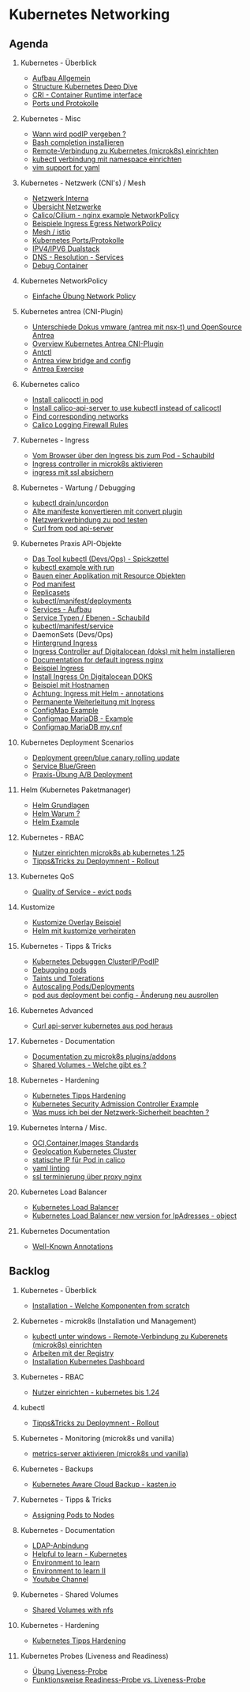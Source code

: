 # Kubernetes Networking 

## Agenda 

  1. Kubernetes - Überblick
     * [Aufbau Allgemein](/kubernetes/architecture.md)
     * [Structure Kubernetes Deep Dive](https://github.com/jmetzger/training-kubernetes-advanced/assets/1933318/1ca0d174-f354-43b2-81cc-67af8498b56c)
     * [CRI - Container Runtime interface](/kubernetes/internals/cri.md)
     * [Ports und Protokolle](https://kubernetes.io/docs/reference/networking/ports-and-protocols/)
     
  1. Kubernetes - Misc 
     * [Wann wird podIP vergeben ?](kubectl/run-with-example.md)
     * [Bash completion installieren](kubectl/bash-completion.md)
     * [Remote-Verbindung zu Kubernetes (microk8s) einrichten](microk8s/connect-from-remote.md)
     * [kubectl verbindung mit namespace einrichten](kubectl/kubectl-einrichten.md)
     * [vim support for yaml](vim/vim-yaml.md)
     
  1. Kubernetes - Netzwerk (CNI's) / Mesh
     * [Netzwerk Interna](/kubernetes-networks/networking-internal-overview.md)
     * [Übersicht Netzwerke](/kubernetes-networks/overview.md) 
     * [Calico/Cilium - nginx example NetworkPolicy](/kubernetes-network/callico/00-simple-example.md)
     * [Beispiele Ingress Egress NetworkPolicy](kubernetes-networks/examples-ingress-egress.md)
     * [Mesh / istio](sammlung-istio.md)  
     * [Kubernetes Ports/Protokolle](https://kubernetes.io/docs/reference/networking/ports-and-protocols/)
     * [IPV4/IPV6 Dualstack](https://kubernetes.io/docs/concepts/services-networking/dual-stack/)
     * [DNS - Resolution - Services](kubernetes-networks/dns-resolution-services.md)
     * [Debug Container](kubernetes-networks/debug-container.md)

  1. Kubernetes NetworkPolicy
     * [Einfache Übung Network Policy](kubernetes-networkpolicy/00-simple-exercises-group.md)
 
  1. Kubernetes antrea (CNI-Plugin)
     * [Unterschiede Dokus vmware (antrea mit nsx-t) und OpenSource Antrea](kubernetes-networks/antrea/00_documentation-open-source-vs-vmware.md)
     * [Overview Kubernetes Antrea CNI-Plugin](kubernetes-networks/antrea/01_overview.md)
     * [Antctl](kubernetes-networks/antrea/10_antctl.md)
     * [Antrea view bridge and config](kubernetes-networks/antrea/20-view-bridge-and-config.md)
     * [Antrea Exercise](kubernetes-networks/antrea/99_exercise.md)
  
  1. Kubernetes calico
     * [Install calicoctl in pod](/kubernetes-networks/calicoctl-installation.md)
     * [Install calico-api-server to use kubectl instead of calicoctl](kubernetes-networks/calico/install-calico-api-server.md)
     * [Find corresponding networks](kubernetes-networks/calico/find-corresponding-interfaces.md)
     * [Calico Logging Firewall Rules](kubernetes-networks/calico/logging-policy.md)

  1. Kubernetes - Ingress
     * [Vom Browser über den Ingress bis zum Pod - Schaubild](/kubernetes/ingress/schaubild.md)
     * [Ingress controller in microk8s aktivieren](microk8s/ingress.md) 
     * [ingress mit ssl absichern](/kubernetes-security/ingress-ssl.md)

  1. Kubernetes - Wartung / Debugging 
     * [kubectl drain/uncordon](/kubectl/uncordon-drain.md)
     * [Alte manifeste konvertieren mit convert plugin](/kubectl/convert-plugin.md)
     * [Netzwerkverbindung zu pod testen](/tipps-tricks/verbindung-zu-pod-testen.md)
     * [Curl from pod api-server](/kubernetes-advanced/curl-api-server.md)

  1. Kubernetes Praxis API-Objekte 
     * [Das Tool kubectl (Devs/Ops) - Spickzettel](/kubectl/spickzettel.md)
     * [kubectl example with run](/kubectl/run-with-example.md)
     * [Bauen einer Applikation mit Resource Objekten](bauen-einer-webanwendung.md)
     * [Pod manifest](kubectl-examples/01-pod-nginx.md)
     * [Replicasets](kubectl-examples/01a-replicaset-nginx.md)
     * [kubectl/manifest/deployments](/kubectl-examples/03-nginx-deployment.md)
     * [Services - Aufbau](/kubernetes/services-aufbau.md)
     * [Service Typen / Ebenen - Schaubild](service-ebenen.md)
     * [kubectl/manifest/service](/kubectl-examples/03b-service.md)
     * DaemonSets (Devs/Ops)
     * [Hintergrund Ingress](/kubernetes/ingress.md) 
     * [Ingress Controller auf Digitalocean (doks) mit helm installieren](/digitalocean/ingress-auf-digitalocean-mit-helm.md)
     * [Documentation for default ingress nginx](https://kubernetes.github.io/ingress-nginx/user-guide/nginx-configuration/configmap/)
     * [Beispiel Ingress](/kubectl-examples/04-ingress-nginx.md)
     * [Install Ingress On Digitalocean DOKS](/digitalocean/install-ingress-helm.md)
     * [Beispiel mit Hostnamen](/kubectl-examples/04-ingress-nginx-with-hostnames.md)
     * [Achtung: Ingress mit Helm - annotations](/ingress-mit-helm-class-achtung.md)
     * [Permanente Weiterleitung mit Ingress](/kubectl-examples/05-ingress-permanent-redirect.md)
     * [ConfigMap Example](/kubectl-examples/06-configmap.md)
     * [Configmap MariaDB - Example](kubectl-examples/06a-configmap-mariadb.md)
     * [Configmap MariaDB my.cnf](kubectl-examples/06b-mariadb-configmap-configfile.md)     
  
  1. Kubernetes Deployment Scenarios 
     * [Deployment green/blue,canary,rolling update](/kubernetes/deployment-strategies-en.md)
     * [Service Blue/Green](/kubectl-examples/03c-service-blue-green-nginx.md)
     * [Praxis-Übung A/B Deployment](/kubectl-examples/08-ab-deployment.md)   
     
  1. Helm (Kubernetes Paketmanager) 
     * [Helm Grundlagen](/helm/grundlagen.md)
     * [Helm Warum ?](/helm/warum.md)
     * [Helm Example](/helm/example.md)

  1. Kubernetes - RBAC 
     * [Nutzer einrichten microk8s ab kubernetes 1.25](/kubernetes/rbac-create-user-kubernetes-1-25.md)
     * [Tipps&Tricks zu Deploymnent - Rollout](/kubectl/rollout.md) 

  1. Kubernetes QoS 
     * [Quality of Service - evict pods](kubernetes/qos-class.md)

  1. Kustomize 
     * [Kustomize Overlay Beispiel](/kustomize/02-overlay-example.md)
     * [Helm mit kustomize verheiraten](/kustomize/helm-kustomize-options.md)

  1. Kubernetes - Tipps & Tricks 
     * [Kubernetes Debuggen ClusterIP/PodIP](/tipps-tricks/cluster-ip-debug.md)
     * [Debugging pods](tipps-tricks/debugging-pods.md)
     * [Taints und Tolerations](kubernetes/taints-tolerations.md)
     * [Autoscaling Pods/Deployments](/kubernetes/autoscaling.md)
     * [pod aus deployment bei config - Änderung neu ausrollen](https://github.com/stakater/Reloader)

  1. Kubernetes Advanced 
     * [Curl api-server kubernetes aus pod heraus](kubernetes-advanced/curl-api-server.md)

  1. Kubernetes - Documentation 
     * [Documentation zu microk8s plugins/addons](https://microk8s.io/docs/addons)  
     * [Shared Volumes - Welche gibt es ?](https://kubernetes.io/docs/concepts/storage/volumes/)

  1. Kubernetes - Hardening 
     * [Kubernetes Tipps Hardening](kubernetes-security/tipps-hardening.md)
     * [Kubernetes Security Admission Controller Example](kubernetes-security/pod-security-admission.md)
     * [Was muss ich bei der Netzwerk-Sicherheit beachten ?](kubernetes-security/network-tasks-security-overview.md)
     
  1. Kubernetes Interna / Misc.
     * [OCI,Container,Images Standards](docker-alternatives-kubernetes.md)
     * [Geolocation Kubernetes Cluster](https://learnk8s.io/bite-sized/connecting-multiple-kubernetes-clusters)
     * [statische IP für Pod in calico](https://docs.tigera.io/calico/latest/networking/ipam/use-specific-ip)
     * [yaml linting](https://www.kubeval.com/installation/)
     * [ssl terminierung über proxy nginx](ssl-nginx-termination.md) 
   
  1. Kubernetes Load Balancer 
     * [Kubernetes Load Balancer](metallb.md)
     * [Kubernetes Load Balancer new version for IpAdresses - object](loadbalancer/metallb.md)
 
  1. Kubernetes Documentation 
     * [Well-Known Annotations](https://kubernetes.io/docs/reference/labels-annotations-taints/)
  
## Backlog

  1. Kubernetes - Überblick
     * [Installation - Welche Komponenten from scratch](/kubernetes/installation-components-overview.md)

  1. Kubernetes - microk8s (Installation und Management) 
     * [kubectl unter windows - Remote-Verbindung zu Kuberenets (microk8s) einrichten](kubectl-windows.md)
     * [Arbeiten mit der Registry](microk8s/registry.md)
     * [Installation Kubernetes Dashboard](/microk8s/dashboard.md) 

  1. Kubernetes - RBAC 
     * [Nutzer einrichten - kubernetes bis 1.24](/kubernetes/rbac-create-user.md) 
     
  1. kubectl 
     * [Tipps&Tricks zu Deploymnent - Rollout](/kubectl/rollout.md) 
     
  1. Kubernetes - Monitoring (microk8s und vanilla) 
     * [metrics-server aktivieren (microk8s und vanilla)](/microk8s/metrics-server.md)

  1. Kubernetes - Backups 
     + [Kubernetes Aware Cloud Backup - kasten.io](/backups/cluster-backup-kasten-io.md)

  1. Kubernetes - Tipps & Tricks 
     * [Assigning Pods to Nodes](/tipps-tricks/pods-2-nodes.md) 

  1. Kubernetes - Documentation 
     * [LDAP-Anbindung](https://github.com/apprenda-kismatic/kubernetes-ldap)
     * [Helpful to learn - Kubernetes](https://kubernetes.io/docs/tasks/)
     * [Environment to learn](https://killercoda.com/killer-shell-cks)
     * [Environment to learn II](https://killercoda.com/)
     * [Youtube Channel](https://www.youtube.com/watch?v=01qcYSck1c4)

  1. Kubernetes - Shared Volumes 
     * [Shared Volumes with nfs](shared-volumes/nfs-multi.md)

  1. Kubernetes - Hardening 
     * [Kubernetes Tipps Hardening](kubernetes-security/tipps-hardening.md)

  1. Kubernetes Probes (Liveness and Readiness) 
     * [Übung Liveness-Probe](/probes/uebung-liveness.md)
     * [Funktionsweise Readiness-Probe vs. Liveness-Probe](/probes/readiness.md) 
       

     


